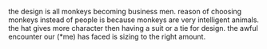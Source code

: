 the design is all monkeys becoming business men.
reason of choosing monkeys instead of people is because monkeys are very intelligent animals.
the hat gives more character then having a suit or a tie for design.
the awful encounter our (*me) has faced is sizing to the right amount.